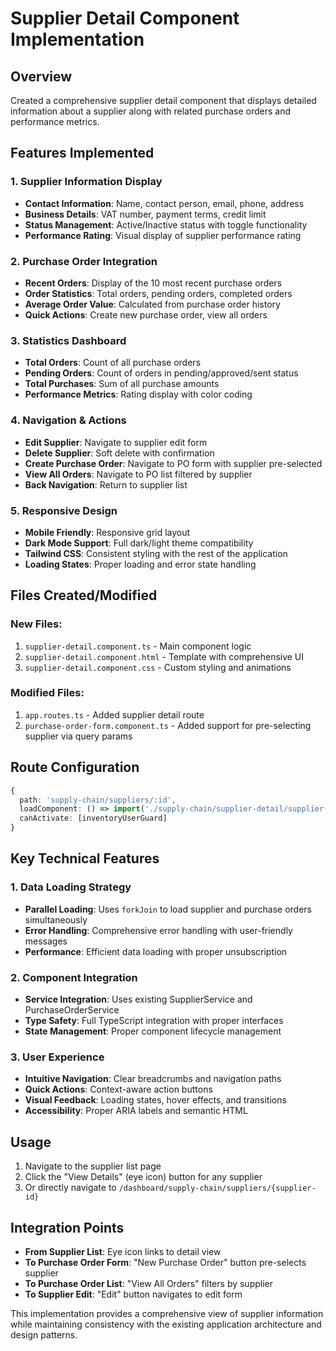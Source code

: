# Supplier Detail Component Implementation

## Overview
Created a comprehensive supplier detail component that displays detailed information about a supplier along with related purchase orders and performance metrics.

## Features Implemented

### 1. Supplier Information Display
- **Contact Information**: Name, contact person, email, phone, address
- **Business Details**: VAT number, payment terms, credit limit
- **Status Management**: Active/Inactive status with toggle functionality
- **Performance Rating**: Visual display of supplier performance rating

### 2. Purchase Order Integration
- **Recent Orders**: Display of the 10 most recent purchase orders
- **Order Statistics**: Total orders, pending orders, completed orders
- **Average Order Value**: Calculated from purchase order history
- **Quick Actions**: Create new purchase order, view all orders

### 3. Statistics Dashboard
- **Total Orders**: Count of all purchase orders
- **Pending Orders**: Count of orders in pending/approved/sent status
- **Total Purchases**: Sum of all purchase amounts
- **Performance Metrics**: Rating display with color coding

### 4. Navigation & Actions
- **Edit Supplier**: Navigate to supplier edit form
- **Delete Supplier**: Soft delete with confirmation
- **Create Purchase Order**: Navigate to PO form with supplier pre-selected
- **View All Orders**: Navigate to PO list filtered by supplier
- **Back Navigation**: Return to supplier list

### 5. Responsive Design
- **Mobile Friendly**: Responsive grid layout
- **Dark Mode Support**: Full dark/light theme compatibility
- **Tailwind CSS**: Consistent styling with the rest of the application
- **Loading States**: Proper loading and error state handling

## Files Created/Modified

### New Files:
1. `supplier-detail.component.ts` - Main component logic
2. `supplier-detail.component.html` - Template with comprehensive UI
3. `supplier-detail.component.css` - Custom styling and animations

### Modified Files:
1. `app.routes.ts` - Added supplier detail route
2. `purchase-order-form.component.ts` - Added support for pre-selecting supplier via query params

## Route Configuration
```typescript
{
  path: 'supply-chain/suppliers/:id',
  loadComponent: () => import('./supply-chain/supplier-detail/supplier-detail.component').then(m => m.SupplierDetailComponent),
  canActivate: [inventoryUserGuard]
}
```

## Key Technical Features

### 1. Data Loading Strategy
- **Parallel Loading**: Uses `forkJoin` to load supplier and purchase orders simultaneously
- **Error Handling**: Comprehensive error handling with user-friendly messages
- **Performance**: Efficient data loading with proper unsubscription

### 2. Component Integration
- **Service Integration**: Uses existing SupplierService and PurchaseOrderService
- **Type Safety**: Full TypeScript integration with proper interfaces
- **State Management**: Proper component lifecycle management

### 3. User Experience
- **Intuitive Navigation**: Clear breadcrumbs and navigation paths
- **Quick Actions**: Context-aware action buttons
- **Visual Feedback**: Loading states, hover effects, and transitions
- **Accessibility**: Proper ARIA labels and semantic HTML

## Usage
1. Navigate to the supplier list page
2. Click the "View Details" (eye icon) button for any supplier
3. Or directly navigate to `/dashboard/supply-chain/suppliers/{supplier-id}`

## Integration Points
- **From Supplier List**: Eye icon links to detail view
- **To Purchase Order Form**: "New Purchase Order" button pre-selects supplier
- **To Purchase Order List**: "View All Orders" filters by supplier
- **To Supplier Edit**: "Edit" button navigates to edit form

This implementation provides a comprehensive view of supplier information while maintaining consistency with the existing application architecture and design patterns.
